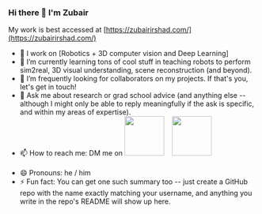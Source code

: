 ### Hi there 👋 I'm Zubair

My work is best accessed at [https://zubairirshad.com/](https://zubairirshad.com/)

- 🔭 I work on [Robotics + 3D computer vision and Deep Learning]
- 🌱 I’m currently learning tons of cool stuff in teaching robots to perform sim2real, 3D visual understanding, scene reconstruction (and beyond).
- 👯 I’m frequently looking for collaborators on my projects. If that's you, let's get in touch!
- 💬 Ask me about research or grad school advice (and anything else -- although I might only be able to reply meaningfully if the ask is specific, and within my areas of expertise).
- 📫 How to reach me: DM me on 
  <a href="https://www.linkedin.com/in/zubair-irshad/">
    <img src="https://img.shields.io/badge/linkedin-%230077B5.svg?&style=for-the-badge&logo=linkedin&logoColor=white" width="80"></a> &nbsp;&nbsp;
  <a href="https://twitter.com/mzubairirshad">
    <img src="https://img.shields.io/badge/Twitter-1DA1F2?style=for-the-badge&logo=twitter&logoColor=white" width="80"></a>       
  &nbsp;&nbsp;
- 😄 Pronouns: he / him
- ⚡ Fun fact: You can get one such summary too -- just create a GitHub repo with the name exactly matching your username, and anything you write in the repo's README will show up here.
